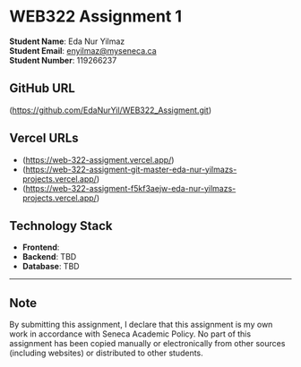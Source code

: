 # WEB322 Assignment 1

**Student Name**: Eda Nur Yilmaz  
**Student Email**: enyilmaz@myseneca.ca  
**Student Number**: 119266237  



## **GitHub URL**
(https://github.com/EdaNurYil/WEB322_Assigment.git)



## **Vercel URLs**
- (https://web-322-assigment.vercel.app/)  
- (https://web-322-assigment-git-master-eda-nur-yilmazs-projects.vercel.app/)  
- (https://web-322-assigment-f5kf3aejw-eda-nur-yilmazs-projects.vercel.app/)  

## **Technology Stack**

- **Frontend**:  
- **Backend**: TBD  
- **Database**: TBD  

---

## **Note**

By submitting this assignment, I declare that this assignment is my own work in accordance with Seneca Academic Policy. No part of this assignment has been copied manually or electronically from other sources (including websites) or distributed to other students.